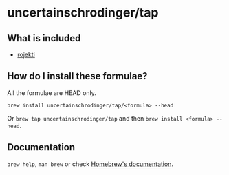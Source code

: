 # uncertainschrodinger/tap

## What is included

* [rojekti](https://github.com/UncertainSchrodinger/molokki/tree/main/rojekti)

## How do I install these formulae?

All the formulae are HEAD only.

`brew install uncertainschrodinger/tap/<formula> --head`

Or `brew tap uncertainschrodinger/tap` and then `brew install <formula> --head`.

## Documentation

`brew help`, `man brew` or check [Homebrew's documentation](https://docs.brew.sh).
